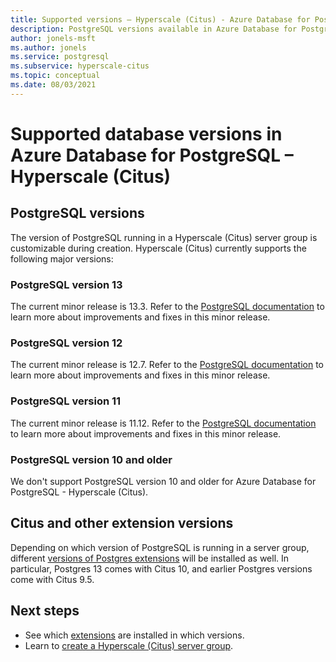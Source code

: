 ```yaml
---
title: Supported versions – Hyperscale (Citus) - Azure Database for PostgreSQL
description: PostgreSQL versions available in Azure Database for PostgreSQL - Hyperscale (Citus)
author: jonels-msft
ms.author: jonels
ms.service: postgresql
ms.subservice: hyperscale-citus
ms.topic: conceptual
ms.date: 08/03/2021
---
```


# Supported database versions in Azure Database for PostgreSQL – Hyperscale (Citus)

## PostgreSQL versions

The version of PostgreSQL running in a Hyperscale (Citus) server group is
customizable during creation. Hyperscale (Citus) currently supports the
following major versions:

### PostgreSQL version 13

The current minor release is 13.3. Refer to the [PostgreSQL
documentation](https://www.postgresql.org/docs/13/static/release-13-2.html) to
learn more about improvements and fixes in this minor release.

### PostgreSQL version 12

The current minor release is 12.7. Refer to the [PostgreSQL
documentation](https://www.postgresql.org/docs/12/static/release-12-6.html) to
learn more about improvements and fixes in this minor release.

### PostgreSQL version 11

The current minor release is 11.12. Refer to the [PostgreSQL
documentation](https://www.postgresql.org/docs/11/static/release-11-11.html) to
learn more about improvements and fixes in this minor release.

### PostgreSQL version 10 and older

We don't support PostgreSQL version 10 and older for Azure Database for
PostgreSQL - Hyperscale (Citus).

## Citus and other extension versions

Depending on which version of PostgreSQL is running in a server group,
different [versions of Postgres extensions](concepts-hyperscale-extensions.md)
will be installed as well.  In particular, Postgres 13 comes with Citus 10, and
earlier Postgres versions come with Citus 9.5.

## Next steps

* See which [extensions](concepts-hyperscale-extensions.md) are installed in
  which versions.
* Learn to [create a Hyperscale (Citus) server
  group](quickstart-create-hyperscale-portal.md).
